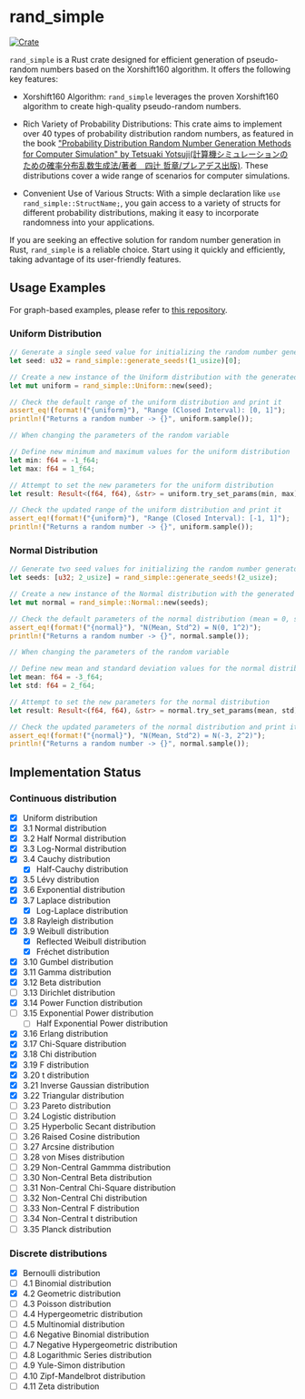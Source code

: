 # rand_simple
[![Crate](https://img.shields.io/crates/v/rand_simple.svg)](https://crates.io/crates/rand_simple)

```rand_simple``` is a Rust crate designed for efficient generation of pseudo-random numbers based on the Xorshift160 algorithm. It offers the following key features:

* Xorshift160 Algorithm: ```rand_simple``` leverages the proven Xorshift160 algorithm to create high-quality pseudo-random numbers.

* Rich Variety of Probability Distributions: This crate aims to implement over 40 types of probability distribution random numbers, as featured in the book ["Probability Distribution Random Number Generation Methods for Computer Simulation" by Tetsuaki Yotsuji(計算機シミュレーションのための確率分布乱数生成法/著者　四辻 哲章/プレアデス出版)](http://www.pleiades-publishing.co.jp/pdf/pdf03.html). These distributions cover a wide range of scenarios for computer simulations.

* Convenient Use of Various Structs: With a simple declaration like ```use rand_simple::StructName;```, you gain access to a variety of structs for different probability distributions, making it easy to incorporate randomness into your applications.

If you are seeking an effective solution for random number generation in Rust, ```rand_simple``` is a reliable choice. Start using it quickly and efficiently, taking advantage of its user-friendly features.

## Usage Examples
For graph-based examples, please refer to [this repository](https://github.com/Tremendous1192/demo_rand_simple).

### Uniform Distribution
```rust
// Generate a single seed value for initializing the random number generator
let seed: u32 = rand_simple::generate_seeds!(1_usize)[0];

// Create a new instance of the Uniform distribution with the generated seed
let mut uniform = rand_simple::Uniform::new(seed);

// Check the default range of the uniform distribution and print it
assert_eq!(format!("{uniform}"), "Range (Closed Interval): [0, 1]");
println!("Returns a random number -> {}", uniform.sample());

// When changing the parameters of the random variable

// Define new minimum and maximum values for the uniform distribution
let min: f64 = -1_f64;
let max: f64 = 1_f64;

// Attempt to set the new parameters for the uniform distribution
let result: Result<(f64, f64), &str> = uniform.try_set_params(min, max);

// Check the updated range of the uniform distribution and print it
assert_eq!(format!("{uniform}"), "Range (Closed Interval): [-1, 1]");
println!("Returns a random number -> {}", uniform.sample());

```

### Normal Distribution
```rust
// Generate two seed values for initializing the random number generator
let seeds: [u32; 2_usize] = rand_simple::generate_seeds!(2_usize);

// Create a new instance of the Normal distribution with the generated seeds
let mut normal = rand_simple::Normal::new(seeds);

// Check the default parameters of the normal distribution (mean = 0, std deviation = 1) and print it
assert_eq!(format!("{normal}"), "N(Mean, Std^2) = N(0, 1^2)");
println!("Returns a random number -> {}", normal.sample());

// When changing the parameters of the random variable

// Define new mean and standard deviation values for the normal distribution
let mean: f64 = -3_f64;
let std: f64 = 2_f64;

// Attempt to set the new parameters for the normal distribution
let result: Result<(f64, f64), &str> = normal.try_set_params(mean, std);

// Check the updated parameters of the normal distribution and print it
assert_eq!(format!("{normal}"), "N(Mean, Std^2) = N(-3, 2^2)");
println!("Returns a random number -> {}", normal.sample());

```

## Implementation Status
### Continuous distribution
* [x] Uniform distribution
* [x] 3.1 Normal distribution
* [x] 3.2 Half Normal distribution
* [x] 3.3 Log-Normal distribution
* [x] 3.4 Cauchy distribution
  * [x] Half-Cauchy distribution
* [x] 3.5 Lévy distribution
* [x] 3.6 Exponential distribution
* [x] 3.7 Laplace distribution
  * [x] Log-Laplace distribution
* [x] 3.8 Rayleigh distribution
* [x] 3.9 Weibull distribution
  * [x] Reflected Weibull distribution
  * [x] Fréchet distribution
* [x] 3.10 Gumbel distribution
* [x] 3.11 Gamma distribution
* [x] 3.12 Beta distribution
* [ ] 3.13 Dirichlet distribution
* [x] 3.14 Power Function distribution
* [ ] 3.15 Exponential Power distribution
  * [ ] Half Exponential Power distribution
* [x] 3.16 Erlang distribution
* [x] 3.17 Chi-Square distribution
* [x] 3.18 Chi distribution
* [x] 3.19 F distribution
* [x] 3.20 t distribution
* [x] 3.21 Inverse Gaussian distribution
* [x] 3.22 Triangular distribution
* [ ] 3.23 Pareto distribution
* [ ] 3.24 Logistic distribution
* [ ] 3.25 Hyperbolic Secant distribution
* [ ] 3.26 Raised Cosine distribution
* [ ] 3.27 Arcsine distribution
* [ ] 3.28 von Mises distribution
* [ ] 3.29 Non-Central Gammma distribution
* [ ] 3.30 Non-Central Beta distribution
* [ ] 3.31 Non-Central Chi-Square distribution
* [ ] 3.32 Non-Central Chi distribution
* [ ] 3.33 Non-Central F distribution
* [ ] 3.34 Non-Central t distribution
* [ ] 3.35 Planck distribution
### Discrete distributions
* [x] Bernoulli distribution
* [ ] 4.1 Binomial distribution
* [x] 4.2 Geometric distribution
* [ ] 4.3 Poisson distribution
* [ ] 4.4 Hypergeometric distribution
* [ ] 4.5 Multinomial distribution
* [ ] 4.6 Negative Binomial distribution
* [ ] 4.7 Negative Hypergeometric distribution
* [ ] 4.8 Logarithmic Series distribution
* [ ] 4.9 Yule-Simon distribution
* [ ] 4.10 Zipf-Mandelbrot distribution
* [ ] 4.11 Zeta distribution